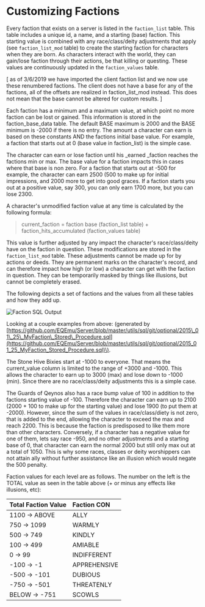 # Customizing Factions

Every faction that exists on a server is listed in the `faction_list` table. This table includes a unique id, a name, and a starting \(base\) faction. This starting value is combined with any race/class/deity adjustments that apply \(see `faction_list_mod` table\) to create the starting faction for characters when they are born. As characters interact with the world, they can gain/lose faction through their actions, be that killing or questing. These values are continuously updated in the `faction_values` table.

\[ as of 3/6/2019 we have imported the client faction list and we now use these renumbered factions. The client does not have a base for any of the factions, all of the offsets are realized in faction\_list\_mod instead. This does not mean that the base cannot be altered for custom results. \]

Each faction has a minimum and a maximum value, at which point no more faction can be lost or gained. This information is stored in the faction\_base\_data table. The default BASE maximum is 2000 and the BASE minimum is -2000 if there is no entry. The amount a character can earn is based on these constants AND the factions initial base value. For example, a faction that starts out at 0 \(base value in faction\_list\) is the simple case.

The character can earn or lose faction until his \_earned \_faction reaches the factions min or max. The base value for a faction impacts this in cases where that base is non zero. For a faction that starts out at -500 for example, the character can earn 2500 \(500 to make up for initial impressions, and 2000 more to get into good graces. If a faction starts you out at a positive value, say 300, you can only earn 1700 more, but you can lose 2300.

A character's unmodified faction value at any time is calculated by the following formula:

> current\_faction = faction base \(faction\_list table\) + faction\_hits\_accumulated \(faction\_values table\)

This value is further adjusted by any impact the character's race/class/deity have on the faction in question. These modifications are stored in the `faction_list_mod` table. These adjustments cannot be made up for by actions or deeds. They are permanent marks on the character's record, and can therefore impact how high \(or low\) a character can get with the faction in question. They can be temporarily masked by things like illusions, but cannot be completely erased.

The following depicts a set of factions and the values from all these tables and how they add up.

![Faction SQL Output](https://camo.githubusercontent.com/2f51ae704a14c132c91c92b8973a62aa9a39d784/687474703a2f2f77696b692e6571656d756c61746f722e6f72672f6c2f77612f696d616765732f66616374696f6e732e6a7067)

Looking at a couple examples from above: \(generated by [https://github.com/EQEmu/Server/blob/master/utils/sql/git/optional/2015\_01\_25\_MyFaction\_Stored\_Procedure.sql](https://github.com/EQEmu/Server/blob/master/utils/sql/git/optional/2015_01_25_MyFaction_Stored_Procedure.sql)\).

The Stone Hive Bixies start at -1000 to everyone. That means the current\_value column is limited to the range of +3000 and -1000. This allows the character to earn up to 3000 \(max\) and lose down to -1000 \(min\). Since there are no race/class/deity adjustments this is a simple case.

The Guards of Qeynos also has a race bump value of 100 in addition to the factions starting value of -100. Therefore the character can earn up to 2100 \(2000 + 100 to make up for the starting value\) and lose 1900 \(to put them at -2000\). However, since the sum of the values in race/class/diety is not zero, that is added to the end, allowing the character to exceed the max and reach 2200. This is because the faction is predisposed to like them more than other characters. Conversely, if a character has a negative value for one of them, lets say race -950, and no other adjustments and a starting base of 0, that character can earn the normal 2000 but still only max out at a total of 1050. This is why some races, classes or deity worshippers can not attain ally without further assistance like an illusion which would negate the 500 penalty.

Faction values for each level are as follows. The number on the left is the TOTAL value as seen in the table above \(+ or minus any effects like illusions, etc\):

| Total Faction Value | Faction CON |
| :--- | :--- |
| 1100 -&gt; ABOVE | ALLY |
| 750 -&gt; 1099 | WARMLY |
| 500 -&gt; 749 | KINDLY |
| 100 -&gt; 499 | AMIABLE |
| 0 -&gt; 99 | INDIFFERENT |
| -100 -&gt; -1 | APPREHENSIVE |
| -500 -&gt; -101 | DUBIOUS |
| -750 -&gt; -501 | THREATENLY |
| BELOW -&gt; -751 | SCOWLS |

